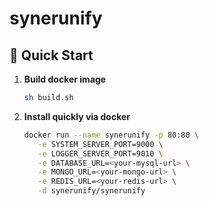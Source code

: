 # synerunify

## 🚀 Quick Start

1. **Build docker image**
   ```bash
   sh build.sh
   ```
2. **Install quickly via docker**
   ```bash
   docker run --name synerunify -p 80:80 \
      -e SYSTEM_SERVER_PORT=9000 \
      -e LOGGER_SERVER_PORT=9010 \
      -e DATABASE_URL=<your-mysql-url> \
      -e MONGO_URL=<your-mongo-url> \
      -e REDIS_URL=<your-redis-url> \
      -d synerunify/synerunify
   ```